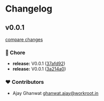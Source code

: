 # Changelog


## v0.0.1

[compare changes](https://github.com/WorkRootTech/nuxt-form/compare/v0.0.1...v0.0.1)

### 🏡 Chore

- **release:** V0.0.1 ([37afd92](https://github.com/WorkRootTech/nuxt-form/commit/37afd92))
- **release:** V0.0.1 ([3a214a0](https://github.com/WorkRootTech/nuxt-form/commit/3a214a0))

### ❤️ Contributors

- Ajay Ghanwat <ghanwat.ajay@workroot.in>

